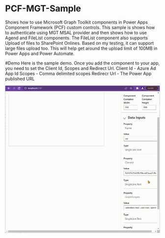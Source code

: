 # PCF-MGT-Sample
Shows how to use Microsoft Graph Toolkit components in Power Apps Component Framework (PCF) custom controls. This sample is shows how to authenticate using MGT MSAL provider and then shows how to use Agend and FileList components. 
The FileList component also supports Upload of files to SharePoint Onlines. Based on my testing, it can support large files upload too. This will help get around the upload limit of 100MB in Power Apps and Power Automate.

#Demo
Here is the sample demo. Once you add the component to your app, you need to set the Client Id, Scopes and Redirect Url.
Client Id - Azure Ad App Id
Scopes - Comma delimited scopes
Redirecr Url - The Power App published URL

![Demo](./PCFwithMGT/mgt-in-pcf.gif)
